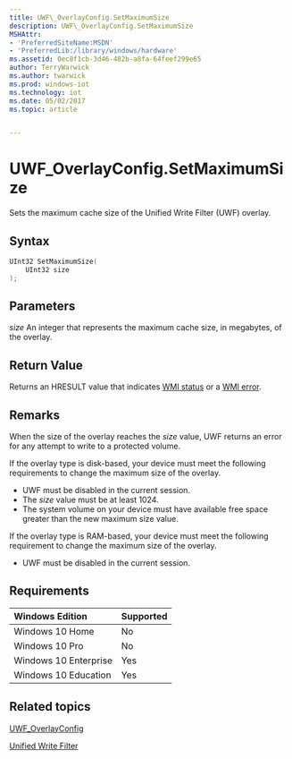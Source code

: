 ```yaml
---
title: UWF\_OverlayConfig.SetMaximumSize
description: UWF\_OverlayConfig.SetMaximumSize
MSHAttr:
- 'PreferredSiteName:MSDN'
- 'PreferredLib:/library/windows/hardware'
ms.assetid: 0ec8f1cb-3d46-482b-a8fa-64feef299e65
author: TerryWarwick
ms.author: twarwick
ms.prod: windows-iot
ms.technology: iot
ms.date: 05/02/2017
ms.topic: article


---
```

# UWF\_OverlayConfig.SetMaximumSize

Sets the maximum cache size of the Unified Write Filter (UWF) overlay.

## Syntax

```powershell
UInt32 SetMaximumSize(
    UInt32 size
);
```

## Parameters

<a href="" id="size"></a>*size*
An integer that represents the maximum cache size, in megabytes, of the overlay.

## Return Value

Returns an HRESULT value that indicates [WMI status](/windows/win32/wmisdk/wmi-non-error-constants) or a [WMI error](/windows/win32/wmisdk/wmi-error-constants).

## Remarks

When the size of the overlay reaches the *size* value, UWF returns an error for any attempt to write to a protected volume.

If the overlay type is disk-based, your device must meet the following requirements to change the maximum size of the overlay.

* UWF must be disabled in the current session.
* The *size* value must be at least 1024.
* The system volume on your device must have available free space greater than the new maximum size value.

If the overlay type is RAM-based, your device must meet the following requirement to change the maximum size of the overlay.

* UWF must be disabled in the current session.

## Requirements

| Windows Edition       | Supported |
|:----------------------|:----------|
| Windows 10 Home       | No        |
| Windows 10 Pro        | No        |
| Windows 10 Enterprise | Yes       |
| Windows 10 Education  | Yes       |

## Related topics

[UWF\_OverlayConfig](uwf-overlayconfig.md)

[Unified Write Filter](unified-write-filter.md)